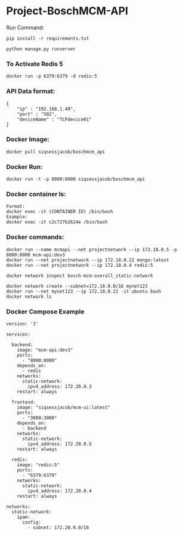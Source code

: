 # Project-BoschMCM-API

Run Command: 

    pip install -r requirements.txt

    python manage.py runserver

### To Activate Redis 5
    docker run -p 6379:6379 -d redis:5
### API Data format:

    {
        "ip" : "192.168.1.40",
        "port" : "502",
        "deviceName" : "TCPdevice01" 
    }

### Docker Image:
  
    docker pull siqsessjacob/boschmcm_api

### Docker Run:

    docker run -t -p 8000:8000 siqsessjacob/boschmcm_api

### Docker container ls:

    Format:
    docker exec -it (CONTAINER ID) /bin/bash  
    Example:
    docker exec -it c2c727b2624e /bin/bash


### Docker commands:

    docker run --name mcmapi --net projectnetwork --ip 172.18.0.5 -p 8000:8000 mcm-api:dev3
    docker run --net projectnetwork --ip 172.18.0.22 mongo:latest
    docker run --net projectnetwork --ip 172.18.0.4 redis:5
    
    docker network inspect bosch-mcm-overall_static-network

    docker network create --subnet=172.18.0.0/16 mynet123
    docker run --net mynet123 --ip 172.18.0.22 -it ubuntu bash
    docker network ls

### Docker Compose Example

    version: '3'

    services:
    
      backend:
        image: "mcm-api:dev3"
        ports:
          - "8000:8000"
        depends_on: 
          - redis
        networks:
          static-network:
            ipv4_address: 172.20.0.3
        restart: always
    
      frontend:
        image: "siqsessjacob/mcm-ui:latest"
        ports:
          - "3000:3000"
        depends_on: 
          - backend
        networks:
          static-network:
            ipv4_address: 172.20.0.5
        restart: always
    
      redis:
        image: "redis:5"
        ports:
          - "6379:6379"
        networks:
          static-network:
            ipv4_address: 172.20.0.4
        restart: always
    
    networks:
      static-network:
        ipam:
          config:
            - subnet: 172.20.0.0/16
